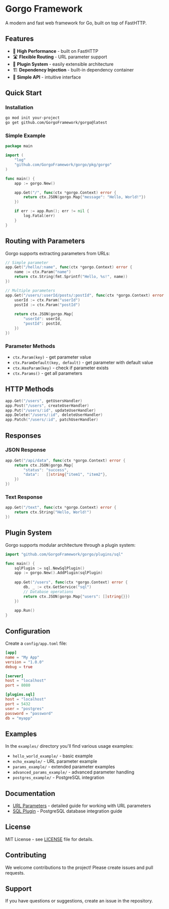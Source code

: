 # Gorgo Framework

A modern and fast web framework for Go, built on top of FastHTTP.

## Features

- 🚀 **High Performance** - built on FastHTTP
- 🛣️ **Flexible Routing** - URL parameter support
- 🔌 **Plugin System** - easily extensible architecture
- 🏗️ **Dependency Injection** - built-in dependency container
- 📝 **Simple API** - intuitive interface

## Quick Start

### Installation

```bash
go mod init your-project
go get github.com/GorgoFramework/gorgo@latest
```

### Simple Example

```go
package main

import (
    "log"
    "github.com/GorgoFramework/gorgo/pkg/gorgo"
)

func main() {
    app := gorgo.New()

    app.Get("/", func(ctx *gorgo.Context) error {
        return ctx.JSON(gorgo.Map{"message": "Hello, World!"})
    })

    if err := app.Run(); err != nil {
        log.Fatal(err)
    }
}
```

## Routing with Parameters

Gorgo supports extracting parameters from URLs:

```go
// Simple parameter
app.Get("/hello/:name", func(ctx *gorgo.Context) error {
    name := ctx.Param("name")
    return ctx.String(fmt.Sprintf("Hello, %s!", name))
})

// Multiple parameters
app.Get("/users/:userId/posts/:postId", func(ctx *gorgo.Context) error {
    userId := ctx.Param("userId")
    postId := ctx.Param("postId")
    
    return ctx.JSON(gorgo.Map{
        "userId": userId,
        "postId": postId,
    })
})
```

### Parameter Methods

- `ctx.Param(key)` - get parameter value
- `ctx.ParamDefault(key, default)` - get parameter with default value
- `ctx.HasParam(key)` - check if parameter exists
- `ctx.Params()` - get all parameters

## HTTP Methods

```go
app.Get("/users", getUsersHandler)
app.Post("/users", createUserHandler)
app.Put("/users/:id", updateUserHandler)
app.Delete("/users/:id", deleteUserHandler)
app.Patch("/users/:id", patchUserHandler)
```

## Responses

### JSON Response

```go
app.Get("/api/data", func(ctx *gorgo.Context) error {
    return ctx.JSON(gorgo.Map{
        "status": "success",
        "data":   []string{"item1", "item2"},
    })
})
```

### Text Response

```go
app.Get("/text", func(ctx *gorgo.Context) error {
    return ctx.String("Hello, World!")
})
```

## Plugin System

Gorgo supports modular architecture through a plugin system:

```go
import "github.com/GorgoFramework/gorgo/plugins/sql"

func main() {
    sqlPlugin := sql.NewSqlPlugin()
    app := gorgo.New().AddPlugin(sqlPlugin)
    
    app.Get("/users", func(ctx *gorgo.Context) error {
        db, _ := ctx.GetService("sql")
        // Database operations
        return ctx.JSON(gorgo.Map{"users": []string{}})
    })
    
    app.Run()
}
```

## Configuration

Create a `config/app.toml` file:

```toml
[app]
name = "My App"
version = "1.0.0"
debug = true

[server]
host = "localhost"
port = 8080

[plugins.sql]
host = "localhost"
port = 5432
user = "postgres"
password = "password"
db = "myapp"
```

## Examples

In the `examples/` directory you'll find various usage examples:

- `hello_world_example/` - basic example
- `echo_example/` - URL parameter example
- `params_example/` - extended parameter examples
- `advanced_params_example/` - advanced parameter handling
- `postgres_example/` - PostgreSQL integration

## Documentation

- [URL Parameters](docs/url-parameters.md) - detailed guide for working with URL parameters
- [SQL Plugin](docs/sql-plugin.md) - PostgreSQL database integration guide

## License

MIT License - see [LICENSE](LICENSE) file for details.

## Contributing

We welcome contributions to the project! Please create issues and pull requests.

## Support

If you have questions or suggestions, create an issue in the repository.